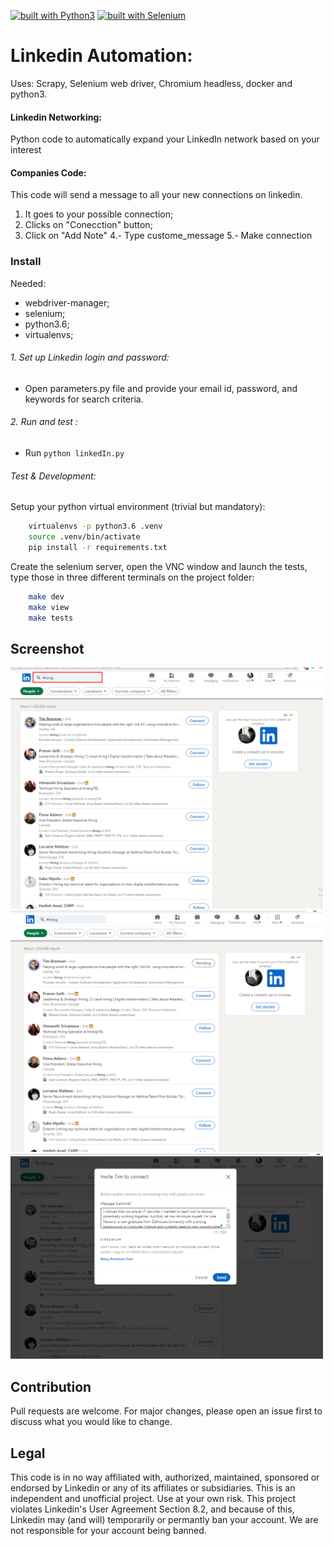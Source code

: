 [![built with Python3](https://img.shields.io/badge/built%20with-Python3-red.svg)](https://www.python.org/)
[![built with Selenium](https://img.shields.io/badge/built%20with-Selenium-yellow.svg)](https://github.com/SeleniumHQ/selenium)

# Linkedin Automation:

Uses: Scrapy, Selenium web driver, Chromium headless, docker and python3.

#### Linkedin Networking:
Python code to automatically expand your LinkedIn network based on your interest

#### Companies Code:
This code will send a message to all your new connections  on linkedin.
1. It goes to your possible connection;
2. Clicks on "Conecction" button;
3. Click on "Add Note"
4.- Type custome_message
5.- Make connection


### Install
Needed:
- webdriver-manager;
- selenium;
- python3.6;
- virtualenvs;


###### 1. Set up Linkedin login and password:
 - Open parameters.py file and provide your email id, password, and keywords for search criteria.


###### 2. Run and test :
 - Run `python linkedIn.py`



###### Test & Development:
Setup your python virtual environment (trivial but mandatory):

```bash
    virtualenvs -p python3.6 .venv
    source .venv/bin/activate
    pip install -r requirements.txt
```

Create the selenium server, open the VNC window and launch the tests, type those in three different terminals on the project folder:
```bash
    make dev
    make view
    make tests
```
## Screenshot

<img src="https://github.com/pseudo-r/LinkedinAutoMessage/blob/main/screenshot/search_parameter.png?raw=true" width="500" />
<img src="https://github.com/pseudo-r/LinkedinAutoMessage/blob/main/screenshot/connection.png?raw=true" width="500" />
<img src="https://github.com/pseudo-r/LinkedinAutoMessage/blob/main/screenshot/message.png?raw=true" width="500" />

## Contribution
Pull requests are welcome. For major changes, please open an issue first to discuss what you would like to change.


## Legal

This code is in no way affiliated with, authorized, maintained, sponsored or endorsed by Linkedin or any of its affiliates or subsidiaries. This is an independent and unofficial project. Use at your own risk.
This project violates Linkedin's User Agreement Section 8.2, and because of this, Linkedin may (and will) temporarily or permantly ban your account. We are not responsible for your account being banned.

